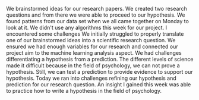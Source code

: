 We brainstormed ideas for our research papers. We created two research questions and from there we were able to proceed to our hypothesis. We found patterns from our data set when we all came together on Monday to look at it. We didn't use any algorithms this week for our project. I encountered some challenges We initially struggled to properly translate one of our brainstormed ideas into a scientific research question. We ensured we had enough variables for our research and connected our project aim to the machine learning analysis aspect. We had challenges differentiating a hypothesis from a prediction. The different levels of science made it difficult because in the field of psychology, we can not prove a hypothesis. Still, we can test a prediction to provide evidence to support our hypothesis. Today we ran into challenges refining our hypothesis and prediction for our research question. An insight I gained this week was able to practice how to write a hypothesis in the field of psychology.


